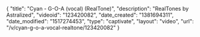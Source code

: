 {
    "title": "Cyan - G-O-A (vocal) (RealTone)",
    "description": "RealTones by Astralized",
    "videoid": "123420082",
    "date_created": "1381694311",
    "date_modified": "1517274453",
    "type": "captivate",
    "layout": "video",
    "url": "\/v\/cyan-g-o-a-vocal-realtone\/123420082"
}